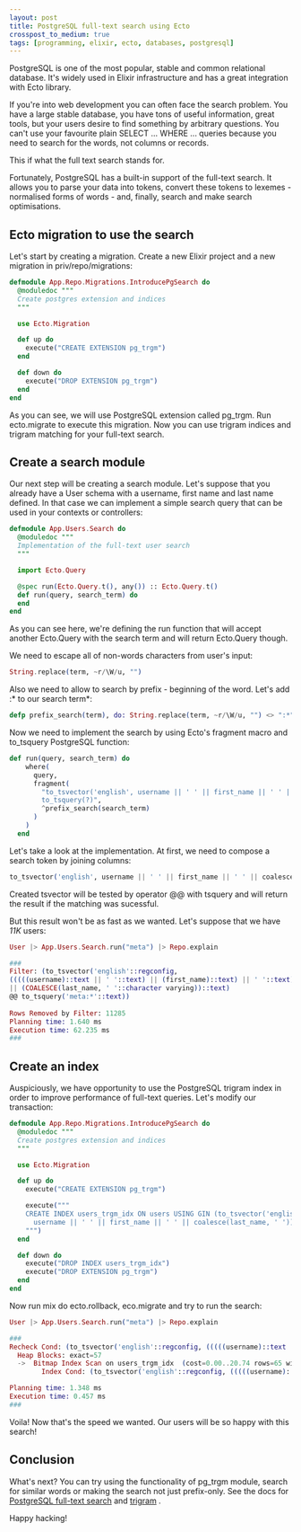 ```yaml
---
layout: post
title: PostgreSQL full-text search using Ecto
crosspost_to_medium: true
tags: [programming, elixir, ecto, databases, postgresql]
---
```


PostgreSQL is one of the most popular, stable and common relational database. It's widely used in Elixir infrastructure and has a great integration with Ecto library.

If you're into web development you can often face the search problem. You have a large stable database, you have tons of useful information, great tools, but your users desire to find something by arbitrary questions. You can't use your favourite plain SELECT  ... WHERE ...  queries because you need to search for the words, not columns or records.

This if what the full text search stands for.

Fortunately, PostgreSQL has a built-in support of the full-text search. It allows you to parse your data into tokens, convert these tokens to lexemes - normalised forms of words - and, finally, search and make search optimisations.

## Ecto migration to use the search
Let's start by creating a migration. Create a new Elixir project and a new migration in priv/repo/migrations:

```elixir
defmodule App.Repo.Migrations.IntroducePgSearch do
  @moduledoc """
  Create postgres extension and indices
  """

  use Ecto.Migration

  def up do
    execute("CREATE EXTENSION pg_trgm")
  end

  def down do
    execute("DROP EXTENSION pg_trgm")
  end
end
```

As you can see, we will use PostgreSQL extension called pg_trgm.  Run ecto.migrate to execute this migration. Now you can use trigram indices and trigram matching for your full-text search.

## Create a search module

Our next step will be creating a search module. Let's suppose that you already have a User schema with a username, first name and last name defined. In that case we can implement a simple search query that can be used in your contexts or controllers:

```elixir
defmodule App.Users.Search do
  @moduledoc """
  Implementation of the full-text user search
  """

  import Ecto.Query

  @spec run(Ecto.Query.t(), any()) :: Ecto.Query.t()
  def run(query, search_term) do
  end
end
```

As you can see here, we're defining the run function that will accept another Ecto.Query with the search term and will return Ecto.Query though. 

We need to escape all of non-words characters from user's input:

```elixir
String.replace(term, ~r/\W/u, "")
```

Also we need to allow to search by prefix - beginning of the word. Let's add :* to our search term*:

```elixir
defp prefix_search(term), do: String.replace(term, ~r/\W/u, "") <> ":*"
```

Now we need to implement the search by using Ecto's fragment macro and to_tsquery PostgreSQL function:

```elixir
def run(query, search_term) do
    where(
      query,
      fragment(
        "to_tsvector('english', username || ' ' || first_name || ' ' || coalesce(last_name, ' ')) @@
        to_tsquery(?)",
        ^prefix_search(search_term)
      )
    )
  end
```

Let's take a look at the implementation. At first, we need to compose a search token by joining columns: 

```elixir
to_tsvector('english', username || ' ' || first_name || ' ' || coalesce(last_name, ' ')) @@ to_tsquery(?)
```
Created tsvector will be tested by operator @@ with tsquery and will return the result if the matching was sucessful.

But this result won't be as fast as we wanted. Let's suppose that we have *11K* users:

```elixir
User |> App.Users.Search.run("meta") |> Repo.explain

###
Filter: (to_tsvector('english'::regconfig,
(((((username)::text || ' '::text) || (first_name)::text) || ' '::text)
|| (COALESCE(last_name, ' '::character varying))::text)
@@ to_tsquery('meta:*'::text))
 
Rows Removed by Filter: 11285
Planning time: 1.640 ms
Execution time: 62.235 ms
###
```

## Create an index

Auspiciously, we have opportunity to use the PostgreSQL trigram index in order to improve performance of full-text queries. Let's modify our transaction:

```elixir
defmodule App.Repo.Migrations.IntroducePgSearch do
  @moduledoc """
  Create postgres extension and indices
  """

  use Ecto.Migration

  def up do
    execute("CREATE EXTENSION pg_trgm")

    execute("""
    CREATE INDEX users_trgm_idx ON users USING GIN (to_tsvector('english',
      username || ' ' || first_name || ' ' || coalesce(last_name, ' ')))
    """)
  end

  def down do
    execute("DROP INDEX users_trgm_idx")
    execute("DROP EXTENSION pg_trgm")
  end
end
```

Now run mix do ecto.rollback, eco.migrate and try to run the search:

```elixir
User |> App.Users.Search.run("meta") |> Repo.explain

###
Recheck Cond: (to_tsvector('english'::regconfig, (((((username)::text || ' '::text) || (first_name)::text) || ' '::text) || (COALESCE(last_name, ' '::character varying))::text)) @@ to_tsquery('meta:*'::text))
  Heap Blocks: exact=57
  ->  Bitmap Index Scan on users_trgm_idx  (cost=0.00..20.74 rows=65 width=0) (actual time=0.093..0.093 rows=65 loops=1)
        Index Cond: (to_tsvector('english'::regconfig, (((((username)::text || ' '::text) || (first_name)::text) || ' '::text) || (COALESCE(last_name, ' '::character varying))::text)) @@ to_tsquery('meta:*'::text))

Planning time: 1.348 ms
Execution time: 0.457 ms
###
```

Voila! Now that's the speed we wanted. Our users will be so happy with this search!

## Conclusion

What's next? 
You can try using the functionality of pg_trgm module, search for similar words or making the search not just prefix-only. See the docs for [PostgreSQL full-text search](https://www.postgresql.org/docs/10/static/textsearch.html) and [trigram](https://www.postgresql.org/docs/10/static/pgtrgm.html) .

Happy hacking!
